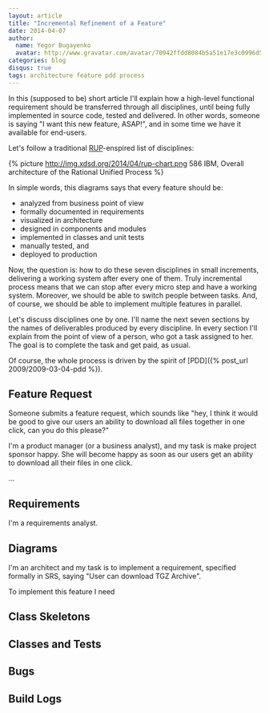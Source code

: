 ```yaml
---
layout: article
title: "Incremental Refinement of a Feature"
date: 2014-04-07
author:
  name: Yegor Bugayenko
  avatar: http://www.gravatar.com/avatar/70942ffdd8084b5a51e17e3c0996d53c?s=300
categories: blog
disqus: true
tags: architecture feature pdd process
---
```


In this (supposed to be) short article I'll explain how a high-level
functional requirement should be transferred through all disciplines, until
being fully implemented in source code, tested and delivered. In other
words, someone is saying "I want this new feature, ASAP!", and in some time
we have it available for end-users.

Let's follow a traditional
[RUP](http://en.wikipedia.org/wiki/IBM_Rational_Unified_Process)-enspired
list of disciplines:

{% picture http://img.xdsd.org/2014/04/rup-chart.png 586 IBM, Overall architecture of the Rational Unified Process %}

In simple words, this diagrams says that every feature should be:

 * analyzed from business point of view
 * formally documented in requirements
 * visualized in architecture
 * designed in components and modules
 * implemented in classes and unit tests
 * manually tested, and
 * deployed to production

Now, the question is: how to do these seven disciplines in small increments,
delivering a working system after every one of them. Truly incremental
process means that we can stop after every micro step and have a working
system. Moreover, we should be able to switch people between tasks. And,
of course, we should be able to implement multiple features in parallel.

Let's discuss disciplines one by one. I'll name the next seven sections by the
names of deliverables produced by every discipline. In every section I'll
explain from the point of view of a person, who got a task assigned to her.
The goal is to complete the task and get paid, as usual.

Of course, the whole process is driven by the spirit of
[PDD]({% post_url 2009/2009-03-04-pdd %}).

## Feature Request

Someone submits a feature request, which sounds like "hey, I think it
would be good to give our users an ability to download all files together
in one click, can you do this please?"

I'm a product manager (or a business analyst), and my task is make project
sponsor happy. She will become happy as soon as
our users get an ability to download all their files in one click.

...

## Requirements

I'm a requirements analyst.

## Diagrams

I'm an architect and my task is to implement a requirement, specified
formally in SRS, saying "User can download TGZ Archive".

To implement this feature I need

## Class Skeletons

## Classes and Tests

## Bugs



## Build Logs

